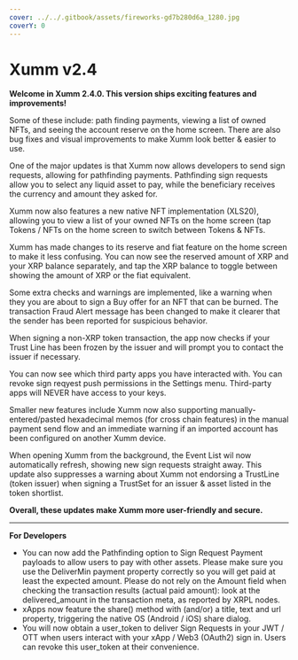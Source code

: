 ```yaml
---
cover: ../../.gitbook/assets/fireworks-gd7b280d6a_1280.jpg
coverY: 0
---
```


# Xumm v2.4

**Welcome in Xumm 2.4.0. This version ships exciting features and improvements!**

Some of these include: path finding payments, viewing a list of owned NFTs, and seeing the account reserve on the home screen. There are also bug fixes and visual improvements to make Xumm look better & easier to use.

One of the major updates is that Xumm now allows developers to send sign requests, allowing for pathfinding payments. Pathfinding sign requests allow you to select any liquid asset to pay, while the beneficiary receives the currency and amount they asked for.

Xumm now also features a new native NFT implementation (XLS20), allowing you to view a list of your owned NFTs on the home screen (tap Tokens / NFTs on the home screen to switch between Tokens & NFTs.

Xumm has made changes to its reserve and fiat feature on the home screen to make it less confusing. You can now see the reserved amount of XRP and your XRP balance separately, and tap the XRP balance to toggle between showing the amount of XRP or the fiat equivalent.

Some extra checks and warnings are implemented, like a warning when they you are about to sign a Buy offer for an NFT that can be burned. The transaction Fraud Alert message has been changed to make it clearer that the sender has been reported for suspicious behavior.

When signing a non-XRP token transaction, the app now checks if your Trust Line has been frozen by the issuer and will prompt you to contact the issuer if necessary.

You can now see which third party apps you have interacted with. You can revoke sign reqyest push permissions in the Settings menu. Third-party apps will NEVER have access to your keys.

Smaller new features include Xumm now also supporting manually-entered/pasted hexadecimal memos (for cross chain features) in the manual payment send flow and an immediate warning if an imported account has been configured on another Xumm device.

When opening Xumm from the background, the Event List wil now automatically refresh, showing new sign requests straight away. This update also suppresses a warning about Xumm not endorsing a TrustLine (token issuer) when signing a TrustSet for an issuer & asset listed in the token shortlist.

**Overall, these updates make Xumm more user-friendly and secure.**

***

**For Developers**

* You can now add the Pathfinding option to Sign Request Payment payloads to allow users to pay with other assets. Please make sure you use the DeliverMin payment property correctly so you will get paid at least the expected amount. Please do not rely on the Amount field when checking the transaction results (actual paid amount): look at the delivered\_amount in the transaction meta, as reported by XRPL nodes.
* xApps now feature the share() method with (and/or) a title, text and url property, triggering the native OS (Android / iOS) share dialog.
* You will now obtain a user\_token to deliver Sign Requests in your JWT / OTT when users interact with your xApp / Web3 (OAuth2) sign in. Users can revoke this user\_token at their convenience.
